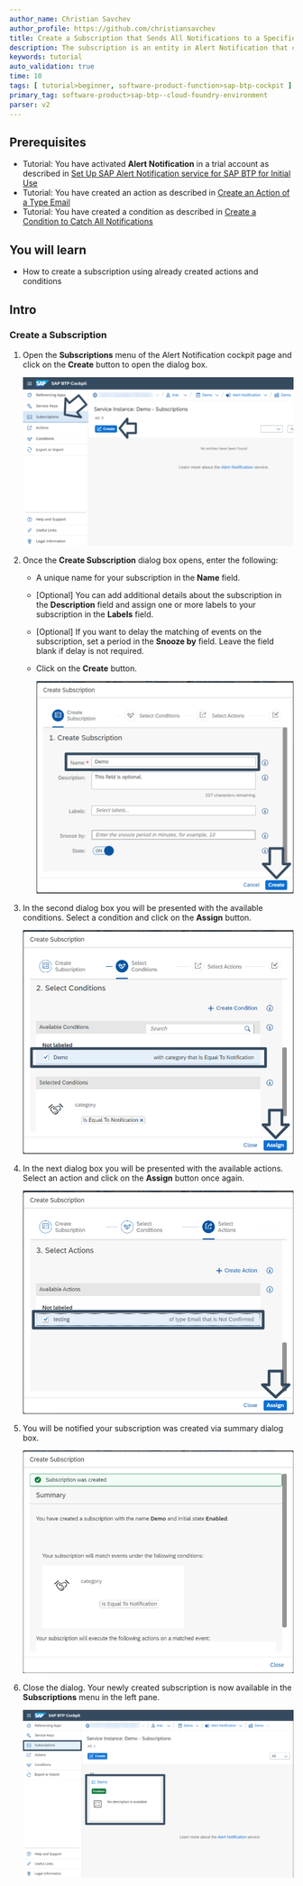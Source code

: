 ```yaml
---
author_name: Christian Savchev
author_profile: https://github.com/christiansavchev
title: Create a Subscription that Sends All Notifications to a Specified Email Address
description: The subscription is an entity in Alert Notification that combines actions and conditions. It defines what actions are executed upon which events.
keywords: tutorial
auto_validation: true
time: 10
tags: [ tutorial>beginner, software-product-function>sap-btp-cockpit ]
primary_tag: software-product>sap-btp--cloud-foundry-environment
parser: v2
---
```


## Prerequisites
- Tutorial: You have activated **Alert Notification** in a trial account as described in [Set Up SAP Alert Notification service for SAP BTP for Initial Use](set-up-alert-notification)
- Tutorial: You have created an action as described in [Create an Action of a Type Email](create-action-email)
- Tutorial: You have created a condition as described in [Create a Condition to Catch All Notifications](create-condition-notifications)

## You will learn
- How to create a subscription using already created actions and conditions 

## Intro

### Create a Subscription

1. Open the **Subscriptions** menu of the Alert Notification cockpit page and click on the **Create** button to open the dialog box. 

    ![CockpitSubs](1-CockpitSubs.png)

2. Once the **Create Subscription** dialog box opens, enter the following:
    * A unique name for your subscription in the **Name** field.
    * [Optional] You can add additional details about the subscription in the **Description** field and assign one or more labels to your subscription in the **Labels** field. 
    * [Optional] If you want to delay the matching of events on the subscription, set a period in the **Snooze by** field. Leave the field blank if delay is not required.
    * Click on the **Create** button.

        ![CreateSub](2-CreateSub.png)

3. In the second dialog box you will be presented with the available conditions. Select a condition and click on the **Assign** button.

    ![SelectCond](3-SelectCond.png)

4. In the next dialog box you will be presented with the available actions. Select an action and click on the **Assign** button once again. 

    ![SelectActions](4-SelectActions.png)

5. You will be notified your subscription was created via summary dialog box.

    ![Success](5-Success.png)

6. Close the dialog. Your newly created subscription is now available in the **Subscriptions** menu in the left pane.

    ![SubsDone](6-SubsDone.png)